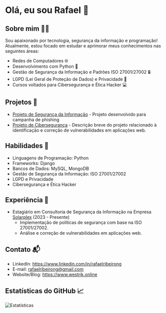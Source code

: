 # Olá, eu sou Rafael 👋

## Sobre mim 🙋‍♂️

Sou apaixonado por tecnologia, segurança da informação e programação! Atualmente, estou focado em estudar e aprimorar meus conhecimentos nas seguintes áreas:

- Redes de Computadores 🌐
- Desenvolvimento com Python 🐍
- Gestão de Segurança da Informação e Padrões ISO 27001/27002 🔒
- LGPD (Lei Geral de Proteção de Dados) e Privacidade 📜
- Cursos voltados para Cibersegurança e Ética Hacker 💻

## Projetos 🚀

- [Projeto de Segurança da Informação](https://wordpress.com/post/westrik.wordpress.com/563) - Projeto desenvolvido para campanha de phishing
- [Projeto de Cibersegurança](https://github.com/seu-usuario/projeto-ciberseguranca) - Descrição breve do projeto relacionado à identificação e correção de vulnerabilidades em aplicações web.

## Habilidades 🔧

- Linguagens de Programação: Python
- Frameworks: Django 
- Bancos de Dados: MySQL, MongoDB
- Gestão de Segurança da Informação: ISO 27001/27002
- LGPD e Privacidade
- Cibersegurança e Ética Hacker

## Experiência 💼

- Estagiário em Consultoria de Segurança da Informação na Empresa [Solarplex](https://www.solarplex.com.br/) (2023 - Presente)
  - Implementação de políticas de segurança com base na ISO 27001/27002.
  - Análise e correção de vulnerabilidades em aplicações web.

## Contato 📬

- LinkedIn: https://www.linkedin.com/in/rafaelribeirong
- E-mail: rafaelribeirong@gmail.com
- Website/Blog: https://www.westrik.online

## Estatísticas do GitHub 📈

![Estatísticas](https://github-readme-stats.vercel.app/api?username=rafaelribeirong&show_icons=true&count_private=true&hide=contribs)




